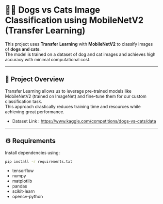 # 🐶🐱 Dogs vs Cats Image Classification using MobileNetV2 (Transfer Learning)

This project uses **Transfer Learning** with **MobileNetV2** to classify images of **dogs and cats**.  
The model is trained on a dataset of dog and cat images and achieves high accuracy with minimal computational cost.

---

## 🧠 Project Overview
Transfer Learning allows us to leverage pre-trained models like MobileNetV2 (trained on ImageNet) and fine-tune them for our custom classification task.  
This approach drastically reduces training time and resources while achieving great performance.
- Dataset Link : https://www.kaggle.com/competitions/dogs-vs-cats/data
---


## ⚙️ Requirements

Install dependencies using:
```bash
pip install -r requirements.txt
```
- tensorflow
- numpy
- matplotlib
- pandas
- scikit-learn
- opencv-python
